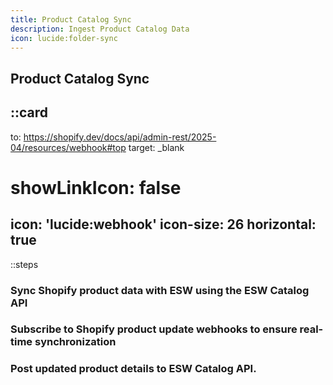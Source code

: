 ```yaml
---
title: Product Catalog Sync
description: Ingest Product Catalog Data
icon: lucide:folder-sync
---
```


## Product Catalog Sync

::card
---
to: https://shopify.dev/docs/api/admin-rest/2025-04/resources/webhook#top
target: _blank
# showLinkIcon: false
icon: 'lucide:webhook'
icon-size: 26
horizontal: true
---

::steps
### Sync Shopify product data with ESW using the ESW Catalog API

### Subscribe to Shopify product update webhooks to ensure real-time synchronization

### Post updated product details to ESW Catalog API.






           